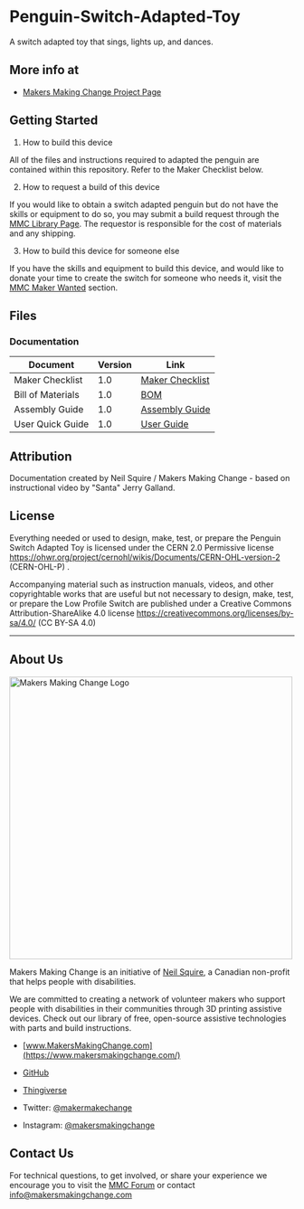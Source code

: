 # Penguin-Switch-Adapted-Toy
A switch adapted toy that sings, lights up, and dances.

## More info at
- [Makers Making Change Project Page](https://makersmakingchange.com/?post_type=project&p=15073&preview=true)

## Getting Started
1. How to build this device

All of the files and instructions required to adapted the penguin are contained within this repository. Refer to the Maker Checklist below.

2. How to request a build of this device

If you would like to obtain a switch adapted penguin but do not have the skills or equipment to do so, you may submit a build request through the [MMC Library Page](https://makersmakingchange.com/?post_type=project&p=15073&preview=true). The requestor is responsible for the cost of materials and any shipping.

3. How to build this device for someone else

If you have the skills and equipment to build this device, and would like to donate your time to create the switch for someone who needs it, visit the [MMC Maker Wanted](https://makersmakingchange.com/maker-wanted/) section.


## Files

### Documentation
| Document             | Version | Link                                                                                  |
|----------------------|---------|---------------------------------------------------------------------------------------|
| Maker Checklist      | 1.0     | [Maker Checklist](/Documentation/Penguin_Switch_Adapted_Toy_Maker_Checklist.pdf)         |
| Bill of Materials    | 1.0     | [BOM](/Documentation/Penguin_Switch_Adapted_Toy_BOM.xlsx)                                |           |
| Assembly Guide       | 1.0     | [Assembly Guide](/Documentation/Penguin_Switch_Adapted_Toy_Assembly_Guide.pdf)           |      
| User Quick Guide     | 1.0     | [User Guide](/Documentation/Penguin_Switch_Adapted_Toy_User_Guide.pdf)                  |


## Attribution 
Documentation created by Neil Squire / Makers Making Change - based on instructional video by "Santa" Jerry Galland.
 

## License 
Everything needed or used to design, make, test, or prepare the Penguin Switch Adapted Toy is licensed under the CERN 2.0 Permissive license <https://ohwr.org/project/cernohl/wikis/Documents/CERN-OHL-version-2> (CERN-OHL-P) . 

 
Accompanying material such as instruction manuals, videos, and other copyrightable works that are useful but not necessary to design, make, test, or prepare the Low Profile Switch are published under a Creative Commons Attribution-ShareAlike 4.0 license <https://creativecommons.org/licenses/by-sa/4.0/> (CC BY-SA 4.0) 
 


 ----

 ## About Us 

<img src="https://www.makersmakingchange.com/wp-content/uploads/logo/mmc_logo.svg" width="500" alt="Makers Making Change Logo"> 

 

Makers Making Change is an initiative of [Neil Squire](https://www.neilsquire.ca/), a Canadian non-profit that helps people with disabilities. 

 

We are committed to creating a network of volunteer makers who support people with disabilities in their communities through 3D printing assistive devices. Check out our library of free, open-source assistive technologies with parts and build instructions. 

 

 - [www.MakersMakingChange.com](https://www.makersmakingchange.com/) 

 - [GitHub](https://github.com/makersmakingchange) 

 - [Thingiverse](https://www.thingiverse.com/makersmakingchange/about) 

 - Twitter: [@makermakechange](https://twitter.com/makermakechange) 

 - Instagram: [@makersmakingchange](https://www.instagram.com/makersmakingchange) 

 

## Contact Us 

For technical questions, to get involved, or share your experience we encourage you to visit the [MMC Forum]( https://www.makersmakingchange.com/forum) or contact info@makersmakingchange.com 





